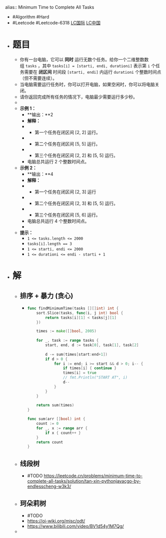 alias:: Minimum Time to Complete All Tasks

- #Algorithm #Hard
- #Leetcode #Leetcode-6318 [LC国际](https://leetcode.com/problems/minimum-time-to-complete-all-tasks/) [LC中国](https://leetcode.cn/problems/minimum-time-to-complete-all-tasks/)
- # 题目
	- 你有一台电脑，它可以 **同时** 运行无数个任务。给你一个二维整数数组 `tasks` ，其中 `tasks[i] = [starti, endi, durationi]` 表示第 `i` 个任务需要在 **闭区间** 时间段 `[starti, endi]` 内运行 `durationi` 个整数时间点（但不需要连续）。
	- 当电脑需要运行任务时，你可以打开电脑，如果空闲时，你可以将电脑关闭。
	- 请你返回完成所有任务的情况下，电脑最少需要运行多少秒。
	-
	- **示例 1：**
		- **输出：**2
		- **解释：**
		- - 第一个任务在闭区间 [2, 2] 运行。
		- - 第二个任务在闭区间 [5, 5] 运行。
		- - 第三个任务在闭区间 [2, 2] 和 [5, 5] 运行。
		- 电脑总共运行 2 个整数时间点。
	- **示例 2：**
		- **输出：**4
		- **解释：**
		- - 第一个任务在闭区间 [2, 3] 运行
		- - 第二个任务在闭区间 [2, 3] 和 [5, 5] 运行。
		- - 第三个任务在闭区间 [5, 6] 运行。
		- 电脑总共运行 4 个整数时间点。
		-
	- **提示：**
		- `1 <= tasks.length <= 2000`
		- `tasks[i].length == 3`
		- `1 <= starti, endi <= 2000`
		- `1 <= durationi <= endi - starti + 1`
- # 解
	- ## 排序 + 暴力 (贪心)
		- ```go
		  func findMinimumTime(tasks [][]int) int {
		      sort.Slice(tasks, func(i, j int) bool {
		          return tasks[i][1] < tasks[j][1]
		      })
		  
		      times := make([]bool, 2005)
		      
		      for _, task := range tasks {
		          start, end, d := task[0], task[1], task[2]
		          
		          d -= sum(times[start:end+1])
		          if d > 0 {
		              for i := end; i >= start && d > 0; i-- {
		                  if times[i] { continue }
		                  times[i] = true
		                  // fmt.Println("START AT", i)
		                  d--
		              }
		          }
		      }
		      
		      return sum(times)
		  }
		  
		  func sum(arr []bool) int {
		      count := 0
		      for _, x := range arr {
		          if x { count++ }
		      }
		      return count
		  }
		  ```
	- ## 线段树
		- #TODO https://leetcode.cn/problems/minimum-time-to-complete-all-tasks/solution/tan-xin-pythonjavacgo-by-endlesscheng-w3k3/
	- ## 珂朵莉树
		- #TODO
		- https://oi-wiki.org/misc/odt/
		- https://www.bilibili.com/video/BV1d54y1M7Qg/
	-